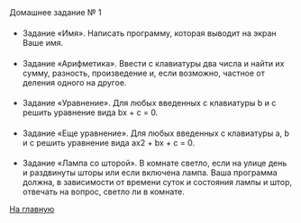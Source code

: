 ##
Домашнее задание № 1

####
- Задание «Имя». Написать программу, которая выводит на экран Ваше имя.

####
- Задание «Арифметика». Ввести с клавиатуры два числа и найти их сумму, разность, произведение и, если
возможно, частное от деления одного на другое.

####
- Задание «Уравнение». Для любых введенных с клавиатуры b и c решить уравнение вида bx + c = 0.

####
- Задание «Еще уравнение». Для любых введенных с клавиатуры a, b и c решить уравнение вида
ax2 + bx + c = 0.

####
- Задание «Лампа со шторой». В комнате светло, если на улице день и раздвинуты шторы или если включена
лампа. Ваша программа должна, в зависимости от времени суток и состояния лампы и штор, отвечать на вопрос, светло
ли в комнате.

[На главную](......)
